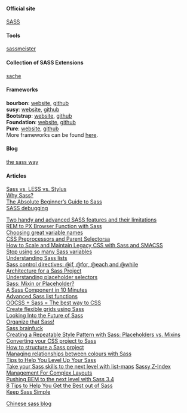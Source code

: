 
#### Official site
[SASS](http://sass-lang.com/)      

#### Tools
[sassmeister](http://sassmeister.com/)      

#### Collection of SASS Extensions
[sache](http://www.sache.in/)   

#### Frameworks
**bourbon**: [website](http://bourbon.io/), [github](https://github.com/thoughtbot/bourbon)      
**susy**: [website](http://susy.oddbird.net/), [github](https://github.com/ericam/susy/)   
**Bootstrap**: [website](http://getbootstrap.com/), [github](https://github.com/twbs/bootstrap-sass)   
**Foundation**: [website](http://foundation.zurb.com/), [github](https://github.com/zurb/foundation)  
**Pure**: [website](http://purecss.io/), [github](https://github.com/eric-price/PureCSS-SASS)   
More frameworks can be found [here](http://usablica.github.io/front-end-frameworks/compare.html).   

#### Blog
[the sass way](http://thesassway.com/)   

#### Articles
[Sass vs. LESS vs. Stylus](http://code.tutsplus.com/tutorials/sass-vs-less-vs-stylus-a-preprocessor-shootout--net-24320)   
[Why Sass?](http://alistapart.com/article/why-sass)   
[The Absolute Beginner’s Guide to Sass](http://blog.teamtreehouse.com/the-absolute-beginners-guide-to-sass)   
[SASS debugging](http://code.tutsplus.com/tutorials/developing-with-sass-and-chrome-devtools--net-32805)   

[Two handy and advanced SASS features and their limitations](http://krasimirtsonev.com/blog/article/Two-handy-and-advanced-SASS-features-and-their-limitations)   
[REM to PX Browser Function with Sass](http://davidwalsh.name/rem-px-browser-function-sass)   
[Choosing great variable names](http://thesassway.com/beginner/variable-naming)   
[CSS Preprocessors and Parent Selectorsa](http://davidwalsh.name/stylus-parent-selectors)   
[How to Scale and Maintain Legacy CSS with Sass and SMACSS ](http://webuild.envato.com/blog/how-to-scale-and-maintain-legacy-css-with-sass-and-smacss/)   
[Stop using so many Sass variables](bensmithett.com/stop-using-so-many-sass-variables/)   
[Understanding Sass lists](http://hugogiraudel.com/2013/07/15/understanding-sass-lists/)   
[Sass control directives: @if, @for, @each and @while](http://thesassway.com/intermediate/if-for-each-while)   
[Architecture for a Sass Project](http://www.sitepoint.com/architecture-sass-project/)   
[Understanding placeholder selectors](http://thesassway.com/intermediate/understanding-placeholder-selectors)   
[Sass: Mixin or Placeholder?](http://www.sitepoint.com/sass-mixin-placeholder/)   
[A Sass Component in 10 Minutes](http://www.sitepoint.com/sass-component-10-minutes/)   
[Advanced Sass list functions](http://hugogiraudel.com/2013/08/08/advanced-sass-list-functions/)   
[OOCSS + Sass = The best way to CSS](http://ianstormtaylor.com/oocss-plus-sass-is-the-best-way-to-css/)   
[Create flexible grids using Sass](http://www.creativebloq.com/web-design/create-flexible-grids-using-sass-9134524)   
[Looking Into the Future of Sass](http://davidwalsh.name/future-sass)   
[Organize that Sass!](http://alistapart.com/blog/post/organize-that-sass)   
[Sass brainfuck](http://hugogiraudel.com/2013/11/28/sass-brainfuck/)   
[Creating a Repeatable Style Pattern with Sass: Placeholders vs. Mixins](http://jdsteinbach.com/css/sass/creating-repeatable-style-pattern-sass-placeholders-vs-mixins/)   
[Converting your CSS project to Sass](http://sideproject.io/converting-your-css-project-to-sass/)   
[How to structure a Sass project](http://thesassway.com/beginner/how-to-structure-a-sass-project)   
[Managing relationships between colours with Sass](http://maketea.co.uk/2014/07/21/managing-relationships-between-colours-with-sass.html)   
[Tips to Help You Level Up Your Sass](http://www.sitepoint.com/tips-help-level-up-sass/)   
[Take your Sass skills to the next level with list-maps](https://www.codefellows.org/blog/so-you-want-to-play-with-list-maps) 
[Sassy Z-Index Management For Complex Layouts](http://www.smashingmagazine.com/2014/06/12/sassy-z-index-management-for-complex-layouts/)   
[Pushing BEM to the next level with Sass 3.4](https://medium.com/@marcmintel/pushing-bem-to-the-next-level-with-sass-3-4-5239d2371321)   
[8 Tips to Help You Get the Best out of Sass](http://www.sitepoint.com/8-tips-help-get-best-sass/)   
[Keep Sass Simple](http://www.sitepoint.com/keep-sass-simple/)   

[Chinese sass blog](http://www.w3cplus.com/blog/tags/302.html)   
